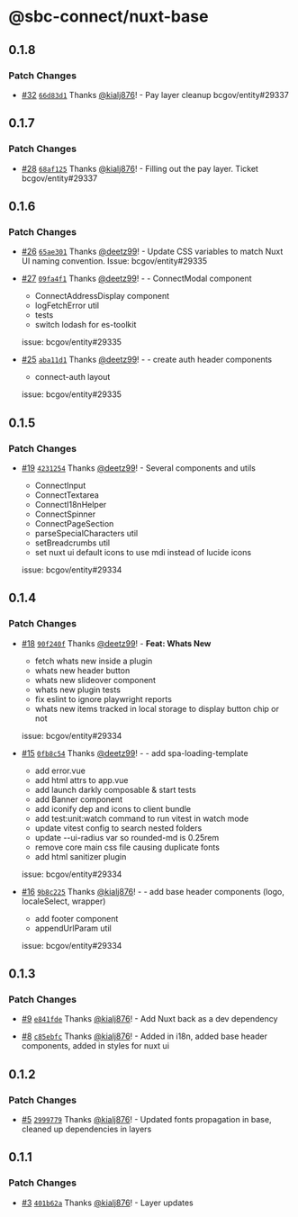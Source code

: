 # @sbc-connect/nuxt-base

## 0.1.8

### Patch Changes

- [#32](https://github.com/bcgov/connect-nuxt/pull/32) [`66d83d1`](https://github.com/bcgov/connect-nuxt/commit/66d83d14b2ec7950057dd39a4d876a8c4096923f) Thanks [@kialj876](https://github.com/kialj876)! - Pay layer cleanup bcgov/entity#29337

## 0.1.7

### Patch Changes

- [#28](https://github.com/bcgov/connect-nuxt/pull/28) [`68af125`](https://github.com/bcgov/connect-nuxt/commit/68af1259b87846f42010026977411481e53ca8fb) Thanks [@kialj876](https://github.com/kialj876)! - Filling out the pay layer. Ticket bcgov/entity#29337

## 0.1.6

### Patch Changes

- [#26](https://github.com/bcgov/connect-nuxt/pull/26) [`65ae301`](https://github.com/bcgov/connect-nuxt/commit/65ae301972b39cfed8550e49c1209133674528a4) Thanks [@deetz99](https://github.com/deetz99)! - Update CSS variables to match Nuxt UI naming convention. Issue: bcgov/entity#29335

- [#27](https://github.com/bcgov/connect-nuxt/pull/27) [`09fa4f1`](https://github.com/bcgov/connect-nuxt/commit/09fa4f1b4b2c65d189a6477c9c5f2d44607b543d) Thanks [@deetz99](https://github.com/deetz99)! - - ConnectModal component

  - ConnectAddressDisplay component
  - logFetchError util
  - tests
  - switch lodash for es-toolkit

  issue: bcgov/entity#29335

- [#25](https://github.com/bcgov/connect-nuxt/pull/25) [`aba11d1`](https://github.com/bcgov/connect-nuxt/commit/aba11d1303ab1b19b3a51c27959766c4ee0cd5d8) Thanks [@deetz99](https://github.com/deetz99)! - - create auth header components

  - connect-auth layout

  issue: bcgov/entity#29335

## 0.1.5

### Patch Changes

- [#19](https://github.com/bcgov/connect-nuxt/pull/19) [`4231254`](https://github.com/bcgov/connect-nuxt/commit/42312540f5eec65f5d3979d5492bdfaa9bb0b079) Thanks [@deetz99](https://github.com/deetz99)! - Several components and utils

  - ConnectInput
  - ConnectTextarea
  - ConnectI18nHelper
  - ConnectSpinner
  - ConnectPageSection
  - parseSpecialCharacters util
  - setBreadcrumbs util
  - set nuxt ui default icons to use mdi instead of lucide icons

  issue: bcgov/entity#29334

## 0.1.4

### Patch Changes

- [#18](https://github.com/bcgov/connect-nuxt/pull/18) [`90f240f`](https://github.com/bcgov/connect-nuxt/commit/90f240fd789a5286ded5df710bddd6dc953bcba5) Thanks [@deetz99](https://github.com/deetz99)! - **Feat: Whats New**

  - fetch whats new inside a plugin
  - whats new header button
  - whats new slideover component
  - whats new plugin tests
  - fix eslint to ignore playwright reports
  - whats new items tracked in local storage to display button chip or not

  issue: bcgov/entity#29334

- [#15](https://github.com/bcgov/connect-nuxt/pull/15) [`0fb8c54`](https://github.com/bcgov/connect-nuxt/commit/0fb8c54e059d78b246b80a03f049d075b7bbcf72) Thanks [@deetz99](https://github.com/deetz99)! - - add spa-loading-template

  - add error.vue
  - add html attrs to app.vue
  - add launch darkly composable & start tests
  - add Banner component
  - add iconify dep and icons to client bundle
  - add test:unit:watch command to run vitest in watch mode
  - update vitest config to search nested folders
  - update --ui-radius var so rounded-md is 0.25rem
  - remove core main css file causing duplicate fonts
  - add html sanitizer plugin

  issue: bcgov/entity#29334

- [#16](https://github.com/bcgov/connect-nuxt/pull/16) [`9b8c225`](https://github.com/bcgov/connect-nuxt/commit/9b8c225a011e3c89c9b490e93a554f55a4e29b78) Thanks [@kialj876](https://github.com/kialj876)! - - add base header components (logo, localeSelect, wrapper)

  - add footer component
  - appendUrlParam util

  issue: bcgov/entity#29334

## 0.1.3

### Patch Changes

- [#9](https://github.com/bcgov/connect-nuxt/pull/9) [`e841fde`](https://github.com/bcgov/connect-nuxt/commit/e841fde27630d63efb2c152cd78d92b1193d1d5e) Thanks [@kialj876](https://github.com/kialj876)! - Add Nuxt back as a dev dependency

- [#8](https://github.com/bcgov/connect-nuxt/pull/8) [`c85ebfc`](https://github.com/bcgov/connect-nuxt/commit/c85ebfc879e19cce307b109c9d38044f71f482d2) Thanks [@kialj876](https://github.com/kialj876)! - Added in i18n, added base header components, added in styles for nuxt ui

## 0.1.2

### Patch Changes

- [#5](https://github.com/bcgov/connect-nuxt/pull/5) [`2999779`](https://github.com/bcgov/connect-nuxt/commit/29997796bd3908b2c5ba04319b26cbb00bffe0fc) Thanks [@kialj876](https://github.com/kialj876)! - Updated fonts propagation in base, cleaned up dependencies in layers

## 0.1.1

### Patch Changes

- [#3](https://github.com/bcgov/connect-nuxt/pull/3) [`401b62a`](https://github.com/bcgov/connect-nuxt/commit/401b62a465c338cb745c14db645797ffaac1ddab) Thanks [@kialj876](https://github.com/kialj876)! - Layer updates

